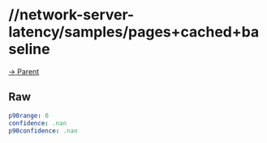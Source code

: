 
# //network-server-latency/samples/pages+cached+baseline

[→ Parent](../..)


## Raw


```yaml
p90range: 0
confidence: .nan
p90confidence: .nan

```

